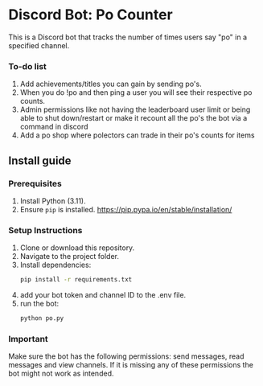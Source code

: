 # Discord Bot: Po Counter

This is a Discord bot that tracks the number of times users say "po" in a specified channel.

### To-do list
1. Add achievements/titles you can gain by sending po's.
2. When you do !po and then ping a user you will see their respective po counts.
3. Admin permissions like not having the leaderboard user limit or being able to shut down/restart or make it recount all the po's the bot via a command in discord
4. Add a po shop where polectors can trade in their po's counts for items

## Install guide

### Prerequisites
1. Install Python (3.11).
2. Ensure `pip` is installed.
https://pip.pypa.io/en/stable/installation/

### Setup Instructions
1. Clone or download this repository.
2. Navigate to the project folder.
3. Install dependencies:
   ```bash
   pip install -r requirements.txt
4. add your bot token and channel ID to the .env file.
5. run the bot:
   ```bash
   python po.py

### Important
Make sure the bot has the following permissions: send messages, read messages and view channels.
If it is missing any of these permissions the bot might not work as intended.
